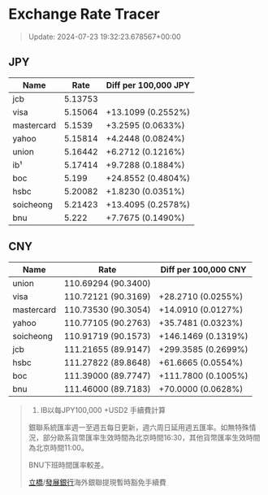 # Exchange Rate Tracer

> Update: 2024-07-23 19:32:23.678567+00:00

## JPY

| Name       |    Rate | Diff per 100,000 JPY   |
|------------|---------|------------------------|
| jcb        | 5.13753 |                        |
| visa       | 5.15064 | +13.1099 (0.2552%)     |
| mastercard | 5.1539  | +3.2595 (0.0633%)      |
| yahoo      | 5.15814 | +4.2448 (0.0824%)      |
| union      | 5.16442 | +6.2712 (0.1216%)      |
| ib¹        | 5.17414 | +9.7288 (0.1884%)      |
| boc        | 5.199   | +24.8552 (0.4804%)     |
| hsbc       | 5.20082 | +1.8230 (0.0351%)      |
| soicheong  | 5.21423 | +13.4095 (0.2578%)     |
| bnu        | 5.222   | +7.7675 (0.1490%)      |

## CNY

| Name       | Rate                | Diff per 100,000 CNY   |
|------------|---------------------|------------------------|
| union      | 110.69294	(90.3400) |                        |
| visa       | 110.72121	(90.3169) | +28.2710 (0.0255%)     |
| mastercard | 110.73530	(90.3054) | +14.0910 (0.0127%)     |
| yahoo      | 110.77105	(90.2763) | +35.7481 (0.0323%)     |
| soicheong  | 110.91719	(90.1573) | +146.1469 (0.1319%)    |
| jcb        | 111.21655	(89.9147) | +299.3585 (0.2699%)    |
| hsbc       | 111.27822	(89.8648) | +61.6665 (0.0554%)     |
| boc        | 111.39000	(89.7747) | +111.7800 (0.1005%)    |
| bnu        | 111.46000	(89.7183) | +70.0000 (0.0628%)     |


> 1. IB以每JPY100,000 +USD2 手續費計算
>
> 銀聯系統匯率週一至週五每日更新，週六周日延用週五匯率。如無特殊情況，部分歐系貨幣匯率生效時間為北京時間16:30，其他貨幣匯率生效時間為北京時間11:00。
>
> BNU下班時間匯率較差。
>
> [立橋](https://www.wlbank.com.mo/uploads/ueditor/file/20181211/1544536513900230.pdf)/[發展銀行](https://www.mdb.com.mo/Service_Charges_20230728.pdf)海外銀聯提現暫時豁免手續費

